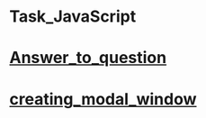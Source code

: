# Task_JavaScript
# [Answer_to_question](https://koropeczegor.github.io/Task_JavaScript/Answer_to_question/)
# [creating_modal_window](https://koropeczegor.github.io/Task_JavaScript/creating_modal_window/)
